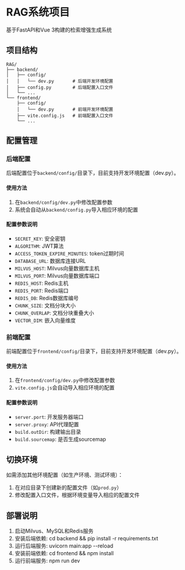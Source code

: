 # RAG系统项目

基于FastAPI和Vue 3构建的检索增强生成系统

## 项目结构
```
RAG/
├── backend/
│   ├── config/
│   │   └── dev.py       # 后端开发环境配置
│   ├── config.py        # 后端配置入口文件
│   └── ...
└── frontend/
    ├── config/
    │   └── dev.py       # 前端开发环境配置
    ├── vite.config.js   # 前端配置入口文件
    └── ...
```

## 配置管理

### 后端配置
后端配置位于`backend/config/`目录下，目前支持开发环境配置（dev.py）。

#### 使用方法
1. 在`backend/config/dev.py`中修改配置参数
2. 系统会自动从`backend/config.py`导入相应环境的配置

#### 配置参数说明
- `SECRET_KEY`: 安全密钥
- `ALGORITHM`: JWT算法
- `ACCESS_TOKEN_EXPIRE_MINUTES`: token过期时间
- `DATABASE_URL`: 数据库连接URL
- `MILVUS_HOST`: Milvus向量数据库主机
- `MILVUS_PORT`: Milvus向量数据库端口
- `REDIS_HOST`: Redis主机
- `REDIS_PORT`: Redis端口
- `REDIS_DB`: Redis数据库编号
- `CHUNK_SIZE`: 文档分块大小
- `CHUNK_OVERLAP`: 文档分块重叠大小
- `VECTOR_DIM`: 嵌入向量维度

### 前端配置
前端配置位于`frontend/config/`目录下，目前支持开发环境配置（dev.py）。

#### 使用方法
1. 在`frontend/config/dev.py`中修改配置参数
2. `vite.config.js`会自动导入相应环境的配置

#### 配置参数说明
- `server.port`: 开发服务器端口
- `server.proxy`: API代理配置
- `build.outDir`: 构建输出目录
- `build.sourcemap`: 是否生成sourcemap

## 切换环境
如需添加其他环境配置（如生产环境、测试环境）：
1. 在对应目录下创建新的配置文件（如`prod.py`）
2. 修改配置入口文件，根据环境变量导入相应的配置文件

## 部署说明
1. 启动Milvus、MySQL和Redis服务
2. 安装后端依赖: cd backend && pip install -r requirements.txt
3. 运行后端服务: uvicorn main:app --reload
4. 安装前端依赖: cd frontend && npm install
5. 运行前端服务: npm run dev